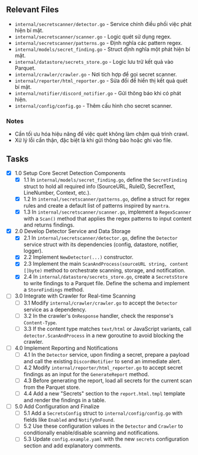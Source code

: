 ## Relevant Files

- `internal/secretscanner/detector.go` - Service chính điều phối việc phát hiện bí mật.
- `internal/secretscanner/scanner.go` - Logic quét sử dụng regex.
- `internal/secretscanner/patterns.go` - Định nghĩa các pattern regex.
- `internal/models/secret_finding.go` - Struct định nghĩa một phát hiện bí mật.
- `internal/datastore/secrets_store.go` - Logic lưu trữ kết quả vào Parquet.
- `internal/crawler/crawler.go` - Nơi tích hợp để gọi secret scanner.
- `internal/reporter/html_reporter.go` - Sửa đổi để hiển thị kết quả quét bí mật.
- `internal/notifier/discord_notifier.go` - Gửi thông báo khi có phát hiện.
- `internal/config/config.go` - Thêm cấu hình cho secret scanner.

### Notes

- Cần tối ưu hóa hiệu năng để việc quét không làm chậm quá trình crawl.
- Xử lý lỗi cẩn thận, đặc biệt là khi gửi thông báo hoặc ghi vào file.

## Tasks

- [x] 1.0 Setup Core Secret Detection Components
  - [x] 1.1 In `internal/models/secret_finding.go`, define the `SecretFinding` struct to hold all required info (SourceURL, RuleID, SecretText, LineNumber, Context, etc.).
  - [x] 1.2 In `internal/secretscanner/patterns.go`, define a struct for regex rules and create a default list of patterns inspired by `mantra`.
  - [x] 1.3 In `internal/secretscanner/scanner.go`, implement a `RegexScanner` with a `Scan()` method that applies the regex patterns to input content and returns findings.
- [x] 2.0 Develop Detector Service and Data Storage
  - [x] 2.1 In `internal/secretscanner/detector.go`, define the `Detector` service struct with its dependencies (config, datastore, notifier, logger).
  - [x] 2.2 Implement `NewDetector(...)` constructor.
  - [x] 2.3 Implement the main `ScanAndProcess(sourceURL string, content []byte)` method to orchestrate scanning, storage, and notification.
  - [x] 2.4 In `internal/datastore/secrets_store.go`, create a `SecretsStore` to write findings to a Parquet file. Define the schema and implement a `StoreFindings` method.
- [ ] 3.0 Integrate with Crawler for Real-time Scanning
  - [ ] 3.1 Modify `internal/crawler/crawler.go` to accept the `Detector` service as a dependency.
  - [ ] 3.2 In the crawler's `OnResponse` handler, check the response's `Content-Type`.
  - [ ] 3.3 If the content type matches `text/html` or JavaScript variants, call `detector.ScanAndProcess` in a new goroutine to avoid blocking the crawler.
- [ ] 4.0 Implement Reporting and Notifications
  - [ ] 4.1 In the `Detector` service, upon finding a secret, prepare a payload and call the existing `DiscordNotifier` to send an immediate alert.
  - [ ] 4.2 Modify `internal/reporter/html_reporter.go` to accept secret findings as an input for the `GenerateReport` method.
  - [ ] 4.3 Before generating the report, load all secrets for the current scan from the Parquet store.
  - [ ] 4.4 Add a new "Secrets" section to the `report.html.tmpl` template and render the findings in a table.
- [ ] 5.0 Add Configuration and Finalize
  - [ ] 5.1 Add a `SecretsConfig` struct to `internal/config/config.go` with fields like `Enabled` and `NotifyOnFound`.
  - [ ] 5.2 Use these configuration values in the `Detector` and `Crawler` to conditionally enable/disable scanning and notifications.
  - [ ] 5.3 Update `config.example.yaml` with the new `secrets` configuration section and add explanatory comments.